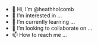 - 👋 Hi, I’m @heathholcomb
- 👀 I’m interested in ...
- 🌱 I’m currently learning ...
- 💞️ I’m looking to collaborate on ...
- 📫 How to reach me ...

<!---
heathholcomb/heathholcomb is a ✨ special ✨ repository because its `README.md` (this file) appears on your GitHub profile.
You can click the Preview link to take a look at your changes.
--->
